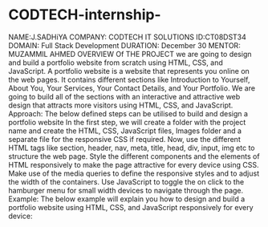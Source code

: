 # CODTECH-internship-
NAME:J.SADHiYA 
COMPANY: CODTECH IT SOLUTIONS 
ID:CT08DST34
DOMAIN: Full Stack Development 
DURATION: December 30
MENTOR: MUZAMMIL AHMED
OVERVIEW Of THE PROJECT 
we are going to design and build a portfolio website from scratch using HTML, CSS, and JavaScript. A portfolio website is a website that represents you online on the web pages. It contains different sections like Introduction to Yourself, About You, Your Services, Your Contact Details, and Your Portfolio. We are going to build all of the sections with an interactive and attractive web design that attracts more visitors using HTML, CSS, and JavaScript.
Approach:
The below defined steps can be utilised to build and design a portfolio website
In the first step, we will create a folder with the project name and create the HTML, CSS, JavaScript files, Images folder and a separate file for the responsive CSS if required.
Now, use the different HTML tags like section, header, nav, meta, title, head, div, input, img etc to structure the web page.
Style the different components and the elements of HTML responsively to make the page attractive for every device using CSS.
Make use of the media queries to define the responsive styles and to adjust the width of the containers.
Use JavaScript to toggle the on click to the hamburger menu for small width devices to navigate through the page.
Example: The below example will explain you how to design and build a portfolio website using HTML, CSS, and JavaScript responsively for every device:
